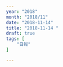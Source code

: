 ```yaml
---
year: "2018"
month: "2018/11"
date: "2018-11-14"
title: "2018-11-14 "
draft: true
tags: [
    "日報"
]

---
```


